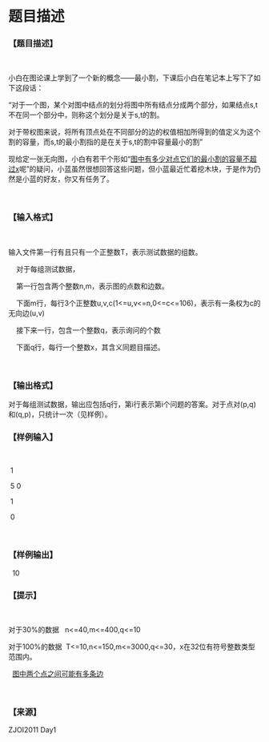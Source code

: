 # 题目描述


<h3>
【题目描述】
</h3>
<p>
<br/>
</p>
<p>
小白在图论课上学到了一个新的概念——最小割，下课后小白在笔记本上写下了如下这段话：
</p>
<p>
“对于一个图，某个对图中结点的划分将图中所有结点分成两个部分，如果结点s,t不在同一个部分中，则称这个划分是关于s,t的割。
</p>
<p>
对于带权图来说，将所有顶点处在不同部分的边的权值相加所得到的值定义为这个割的容量，而s,t的最小割指的是在关于s,t的割中容量最小的割”
</p>
<p>
现给定一张无向图，小白有若干个形如“<u>图中有多少对点它们的最小割的容量不超过x</u>呢”的疑问，小蓝虽然很想回答这些问题，但小蓝最近忙着挖木块，于是作为仍然是小蓝的好友，你又有任务了。
</p>
<p>
<br/>
</p>
<h3>
【输入格式】
</h3>
<p>
<br/>
</p>
<p>
输入文件第一行有且只有一个正整数T，表示测试数据的组数。
</p>
<p>
    对于每组测试数据，
</p>
<p>
    第一行包含两个整数n,m，表示图的点数和边数。
</p>
<p>
    下面m行，每行3个正整数u,v,c(1&lt;=u,v&lt;=n,0&lt;=c&lt;=106)，表示有一条权为c的无向边(u,v)
</p>
<p>
    接下来一行，包含一个整数q，表示询问的个数
</p>
<p>
    下面q行，每行一个整数x，其含义同题目描述。
</p>
<p>
<br/>
</p>
<h3>
【输出格式】
</h3>
<p>
对于每组测试数据，输出应包括q行，第i行表示第i个问题的答案。对于点对(p,q)和(q,p)，只统计一次（见样例）。
</p>
<h3>
【样例输入】
</h3>
<p>
<br/>
</p>
<p>
 1
</p>
<p>
 5 0
</p>
<p>
 1
</p>
<p>
 0
</p>
<p>
<br/>
</p>
<h3>
【样例输出】
</h3>
<p>
  10
</p>
<h3>
【提示】
</h3>
<p>
<br/>
</p>
<p>
对于30%的数据   n&lt;=40,m&lt;=400,q&lt;=10
</p>
<p>
对于100%的数据  T&lt;=10,n&lt;=150,m&lt;=3000,q&lt;=30，x在32位有符号整数类型范围内。
</p>
<p>
  <u>图中两个点之间可能有多条边</u> 
</p>
<p>
<br/>
</p>
<h3>
【来源】
</h3>
<p>
ZJOI2011 Day1
</p>
